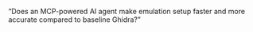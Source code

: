 “Does an MCP-powered AI agent make emulation setup faster and more accurate compared to baseline Ghidra?”
